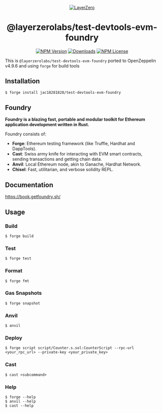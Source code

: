 <p align="center">
  <a href="https://layerzero.network">
    <img alt="LayerZero" style="max-width: 500px" src="https://d3a2dpnnrypp5h.cloudfront.net/bridge-app/lz.png"/>
  </a>
</p>

<h1 align="center">@layerzerolabs/test-devtools-evm-foundry</h1>

<!-- The badges section -->
<p align="center">
  <!-- Shields.io NPM published package version -->
  <a href="https://www.npmjs.com/package/@layerzerolabs/test-devtools-evm-foundry"><img alt="NPM Version" src="https://img.shields.io/npm/v/@layerzerolabs/test-devtools-evm-foundry"/></a>
  <!-- Shields.io NPM downloads -->
  <a href="https://www.npmjs.com/package/@layerzerolabs/test-devtools-evm-foundry"><img alt="Downloads" src="https://img.shields.io/npm/dm/@layerzerolabs/test-devtools-evm-foundry"/></a>
  <!-- Shields.io license badge -->
  <a href="https://www.npmjs.com/package/@layerzerolabs/test-devtools-evm-foundry"><img alt="NPM License" src="https://img.shields.io/npm/l/@layerzerolabs/test-devtools-evm-foundry"/></a>
</p>

This is `@layerzerolabs/test-devtools-evm-foundry` ported to OpenZeppelin v4.9.6 and using `forge` for build tools

## Installation

```sh
$ forge install jac18281828/test-devtools-evm-foundry
```

## Foundry

**Foundry is a blazing fast, portable and modular toolkit for Ethereum application development written in Rust.**

Foundry consists of:

-   **Forge**: Ethereum testing framework (like Truffle, Hardhat and DappTools).
-   **Cast**: Swiss army knife for interacting with EVM smart contracts, sending transactions and getting chain data.
-   **Anvil**: Local Ethereum node, akin to Ganache, Hardhat Network.
-   **Chisel**: Fast, utilitarian, and verbose solidity REPL.

## Documentation

https://book.getfoundry.sh/

## Usage

### Build

```shell
$ forge build
```

### Test

```shell
$ forge test
```

### Format

```shell
$ forge fmt
```

### Gas Snapshots

```shell
$ forge snapshot
```

### Anvil

```shell
$ anvil
```

### Deploy

```shell
$ forge script script/Counter.s.sol:CounterScript --rpc-url <your_rpc_url> --private-key <your_private_key>
```

### Cast

```shell
$ cast <subcommand>
```

### Help

```shell
$ forge --help
$ anvil --help
$ cast --help
```
